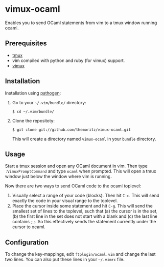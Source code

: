 vimux-ocaml
===========

Enables you to send OCaml statements from vim to a tmux window running ocaml.

Prerequisites
-------------

* [tmux](http://wiki.ubuntuusers.de/tmux)
* vim compiled with python and ruby (for vimux) support.
* [vimux](https://github.com/benmills/vimux/)

Installation
------------

Installation using [pathogen](https://github.com/tpope/vim-pathogen):

1. Go to your `~/.vim/bundle/` directory:

   `$ cd ~/.vim/bundle/`

2. Clone the repositoty:

   `$ git clone git://github.com/themoritz/vimux-ocaml.git`

   This will create a directory named `vimux-ocaml` in your `bundle` directory.

Usage
-----

Start a tmux session and open any OCaml document in vim. Then type `:VimuxPromptCommand` and type `ocaml` when prompted. This will open a tmux window just below the window where vim is running.

Now there are two ways to send OCaml code to the ocaml toplevel:

1. Visually select a range of your code (blocks). Then hit `C-c`. This will send exactly the code in your visual range to the toplevel.
2. Place the cursor inside some statement and hit `C-g`. This will send the smallest set of lines to the toplevel, such that (a) the cursor is in the set, (b) the first line in the set does not start with a blank and (c) the last line contains `;;`. So this effectively sends the statement currently under the cursor to ocaml.

Configuration
-------------

To change the key-mappings, edit `ftplugin/ocaml.vim` and change the last two lines. You can also put these lines in your `~/.vimrc` file.
